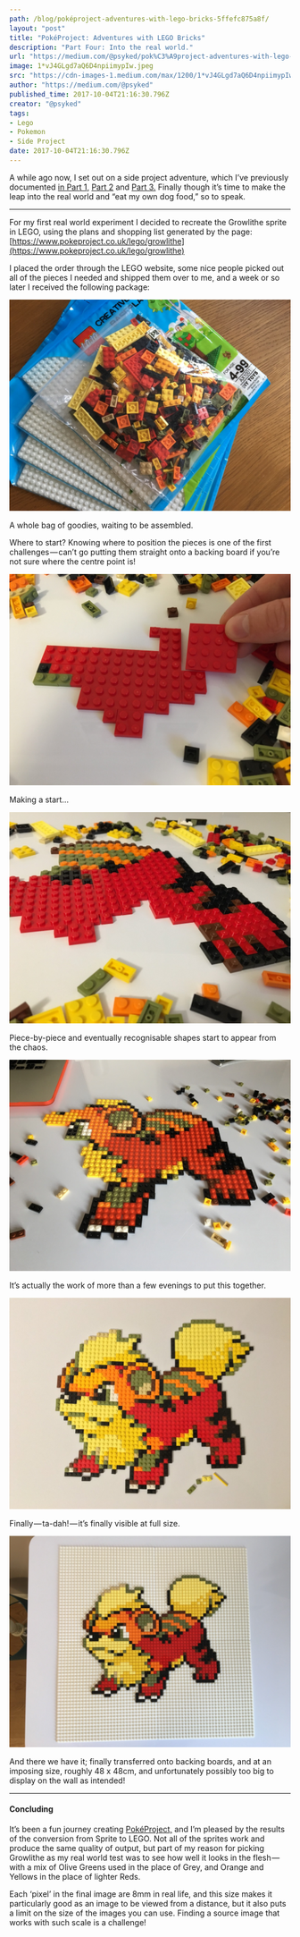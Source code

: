 ```yaml
---
path: /blog/poképroject-adventures-with-lego-bricks-5ffefc875a8f/
layout: "post"
title: "PokéProject: Adventures with LEGO Bricks"
description: "Part Four: Into the real world."
url: "https://medium.com/@psyked/pok%C3%A9project-adventures-with-lego-bricks-5ffefc875a8f"
image: 1*vJ4GLgd7aQ6D4npiimypIw.jpeg
src: "https://cdn-images-1.medium.com/max/1200/1*vJ4GLgd7aQ6D4npiimypIw.jpeg"
author: "https://medium.com/@psyked"
published_time: 2017-10-04T21:16:30.796Z
creator: "@psyked"
tags:
- Lego
- Pokemon
- Side Project
date: 2017-10-04T21:16:30.796Z
---
```


A while ago now, I set out on a side project adventure, which I’ve previously documented [in Part 1,](https://medium.com/@psyked/pok%C3%A9project-adventures-with-lego-bricks-7f24c02f6d9d) [Part 2](https://medium.com/@psyked/pok%C3%A9project-adventures-with-lego-bricks-cd9401091239) and [Part 3.](https://medium.com/@psyked/pok%C3%A9project-adventures-with-lego-bricks-c7b9b8385276) Finally though it’s time to make the leap into the real world and “eat my own dog food,” so to speak.

---

For my first real world experiment I decided to recreate the Growlithe sprite in LEGO, using the plans and shopping list generated by the page: [https://www.pokeproject.co.uk/lego/growlithe](https://www.pokeproject.co.uk/lego/growlithe)

I placed the order through the LEGO website, some nice people picked out all of the pieces I needed and shipped them over to me, and a week or so later I received the following package:

![](1*UQAexRVxXNBzWz2efaNO2A.jpeg)

A whole bag of goodies, waiting to be assembled.

Where to start? Knowing where to position the pieces is one of the first challenges — can’t go putting them straight onto a backing board if you’re not sure where the centre point is!

![](1*RZPjc-GqjVuK9Oq1nU-sGg.jpeg)

Making a start…

![](1*PCiVkk-vLQjiMJSWizqDzA.jpeg)

Piece-by-piece and eventually recognisable shapes start to appear from the chaos.

![](1*dQE1kFd2kA9Srvfl4tRqPA.jpeg)

It’s actually the work of more than a few evenings to put this together.

![](1*vJ4GLgd7aQ6D4npiimypIw.jpeg)

Finally — ta-dah! — it’s finally visible at full size.

![](1*iAxdXgzqVRM6t42u9BdIYg.jpeg)

And there we have it; finally transferred onto backing boards, and at an imposing size, roughly 48 x 48cm, and unfortunately possibly too big to display on the wall as intended!

---

#### Concluding

It’s been a fun journey creating [PokéProject,](https://www.pokeproject.co.uk/) and I’m pleased by the results of the conversion from Sprite to LEGO. Not all of the sprites work and produce the same quality of output, but part of my reason for picking Growlithe as my real world test was to see how well it looks in the flesh — with a mix of Olive Greens used in the place of Grey, and Orange and Yellows in the place of lighter Reds.

Each ‘pixel’ in the final image are 8mm in real life, and this size makes it particularly good as an image to be viewed from a distance, but it also puts a limit on the size of the images you can use. Finding a source image that works with such scale is a challenge!